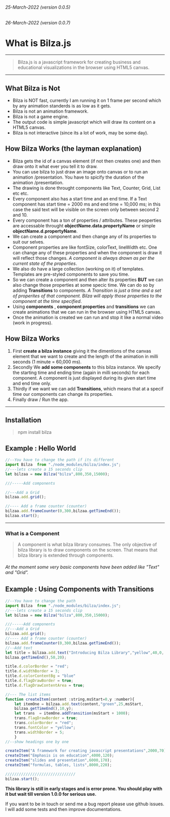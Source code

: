 ###### 25-March-2022 (version 0.0.5)
###### 26-March-2022 (version 0.0.7)

# What is Bilza.js

---
> Bilza.js is a javascript framework for creating business and educational visualizations in the browser using HTML5 canvas.
---


## What Bilza is Not
 - Bilza is NOT fast, currently I am running it on 1 frame per second which by any animation standerds is as low as it gets.
 - Bilza is not an animation framework.
 - Bilza is not a game engine.
 - The output code is simple javascript which will draw its content on a HTML5 canvas.
- Bilza is not interactive (since its a lot of work, may be some day).

## How Bilza Works (the layman explanation)
- Bilza gets the id of a canvas element (if not then creates one) and then draw onto it what ever you tell it to draw.
- You can use bilza to just draw an image onto canvas or to run an animation /presentation. You have to spicify the duration of the animation /presentation.
- The drawing is done throught components like Text, Counter, Grid, List etc etc.
- Every component also has a start time and an end time. If a Text component has start time = 2000 ms and end time = 10,000 ms; in this case the said text will be visible on the screen only between second 2 and 10.
- Every component has a ton of properties / attributes. These peoperties are accessable throught **objectName.data.propertyName** or simple **objectName.d.propertyName**.
- We can create a component and then change any of its properties to suit our selves.
- Component properties are like fontSize, colorText, lineWidth etc. One can change any of these properties and when the component is draw it will reflect those changes. *A component is always drawn as per the current state of the properties*. 
- We also do have a large collection (working on it) of templates. Templates are pre-styled components to save you time.
- So we can create a component and then alter its properties **BUT** we can also change those properties at some specic time. We can do so by adding **Transitions** to components. *A Transition is just a time and a set of properites of that component. Bilza will apply those properties to the component at the time specified*.
- Using **components** , **component properties** and **transitions** we can create animations that we can run in the browser using HTML5 canvas.
- Once the animation is created we can run and stop it like a normal video (work in progress).

## How Bilza Works
1. First **create a bilza instance** giving it the dimentions of the canvas element that we want to create and the length of the animation in milli seconds (1 minute = 60,000 ms).
2. Secondly We **add some components** to this bilza instance. We specify the starting time and ending time (again in milli seconds) for each component. A component is just displayed during its given start time and end time only.
3. Thirdly if we want we can add **Transitions**, which means that at a specif time our components can change its properties.
4. Finally draw / Run the app.
---
## Installation

> npm install bilza

## Example : Hello World 

```javascript
//--You have to change the path if its different
import Bilza  from "./node_modules/bilza/index.js";
//---lets create a 15 seconds clip
let bilzaa = new Bilza("bilza",800,350,15000);

///-----Add components

//---Add a Grid
bilzaa.add.grid();

//---- Add a frame counter (counter)
bilzaa.add.frameCounter(0,300,bilzaa.getTimeEnd());
bilzaa.start();
```
---

### What is a Component 

> A component is what bilza library consumes. The only objective of bilza library is to draw components on the screen. That means that bilza library is extended through components.

###### At the moment some very basic components have been added like "Text" and "Grid".

## Example : Using Components with Transitions

```javascript
//--You have to change the path 
import Bilza  from "./node_modules/bilza/index.js";
//---lets create a 15 seconds clip
let bilzaa = new Bilza("bilza",800,350,15000);

///-----Add components
//---Add a Grid
bilzaa.add.grid();
//---- Add a frame counter (counter)
bilzaa.add.frameCounter(0,300,bilzaa.getTimeEnd());
//--Add text
let title = bilzaa.add.text("Introducing Bilza Library","yellow",40,0,
bilzaa.getTimeEnd(),50,20);

title.d.colorBorder = "red";
title.d.widthBorder = 3;
title.d.colorContentBg = "blue"
title.d.flagDrawBorder = true;
title.d.flagDrawContentArea = true;

//--- The list items
function createItem(content :string,msStart=0,y :number){
    let itemOne = bilzaa.add.text(content,"green",25,msStart,
    bilzaa.getTimeEnd(),10,y);
    let trans  = itemOne.addTransition(msStart + 1000);
    trans.flagDrawBorder = true;
    trans.colorBorder = "red";
    trans.fontColor = "yellow";
    trans.widthBorder = 5;
    }
//--show headings one by one

createItem("A framework for creating javascript presentations",2000,70);
createItem("Emphasis is on education",4000,120);
createItem("slides and presentation",6000,170);
createItem("formulas, tables, lists",8000,220);

///////////////////////////////
bilzaa.start();

```

**This library is still in early stages and is error prone. You should play with it but wait till version 1.0.0 for serious use.**


If you want to be in touch or send me a bug report please use github issues.
I will add some tests and then improve documentations.





